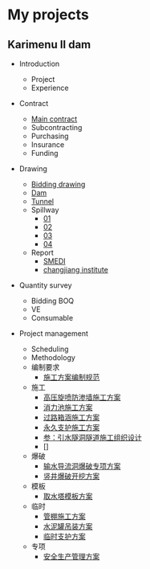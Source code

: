 # My projects
## Karimenu II dam
- Introduction
  - Project
  - Experience
- Contract
  - [Main contract](https://db.tt/cP6LxDJ2MM)
  - Subcontracting
  - Purchasing
  - Insurance
  - Funding
- Drawing
  - [Bidding drawing](https://db.tt/lK16PWaUzc)
  - [Dam](https://db.tt/4lfTng6MA5)
  - [Tunnel](https://db.tt/4SQf05ltnQ)
  - Spillway
    - [01](https://db.tt/8kcbLPmUzE)
    - [02](https://db.tt/J5YphunBc9)
    - [03](https://db.tt/Dy27QOWYUV)
    - [04](https://db.tt/c65FD6OH0N)
  - Report
    - [SMEDI](https://db.tt/170XkxZAq8)
    - [changjiang institute](https://db.tt/VU5XTZYURY)

- Quantity survey
  - Bidding BOQ
  - VE
  - Consumable

- Project management
  - Scheduling
  - Methodology
   - 编制要求
     - [施工方案编制规范](https://wenku.baidu.com/view/90cce5ee10a6f524cdbf8518.html?from=search)
   - 施工
      - [高压旋喷防渗墙施工方案](https://db.tt/wh8mO2nYGF)
      - [消力池施工方案](https://db.tt/Px7O74toYL)
      - [过路箱涵施工方案](https://wenku.baidu.com/view/90cce5ee10a6f524cdbf8518.html?from=search)
      - [永久支护施工方案](https://db.tt/iurwpjXetB)
      - [参：引水隧洞隧道施工组织设计](https://wenku.baidu.com/view/5142590490c69ec3d4bb7504.html?sxts=1537276195087&pn=50)
      - []
    - 爆破
      - [输水导流洞爆破专项方案](https://db.tt/qQXm2oAyhk)
      - [竖井爆破开挖方案](https://db.tt/yXIQCWlN9Y)
    - 模板
      - [取水塔模板方案](https://db.tt/6LvvBrUOxC)
    - 临时
      - [管棚施工方案](https://db.tt/6LvvBrUOxC)
      - [水泥罐吊装方案](https://db.tt/CYAXAIRWWZ)
      - [临时支护方案](https://db.tt/vfM36AxsAZ)
    - 专项
      - [安全生产管理方案](https://db.tt/vfM36AxsAZ)
